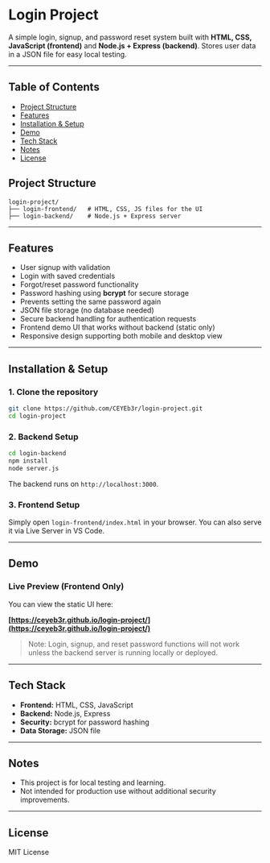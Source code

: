 # Login Project

A simple login, signup, and password reset system built with **HTML, CSS, JavaScript (frontend)** and **Node.js + Express (backend)**. Stores user data in a JSON file for easy local testing.

---

## Table of Contents

* [Project Structure](#project-structure)
* [Features](#features)
* [Installation & Setup](#installation--setup)
* [Demo](#demo)
* [Tech Stack](#tech-stack)
* [Notes](#notes)
* [License](#license)

## Project Structure

```
login-project/
├── login-frontend/   # HTML, CSS, JS files for the UI
├── login-backend/    # Node.js + Express server
```

---

## Features

* User signup with validation
* Login with saved credentials
* Forgot/reset password functionality
* Password hashing using **bcrypt** for secure storage
* Prevents setting the same password again
* JSON file storage (no database needed)
* Secure backend handling for authentication requests
* Frontend demo UI that works without backend (static only)
* Responsive design supporting both mobile and desktop view

---

## Installation & Setup

### 1. Clone the repository

```bash
git clone https://github.com/CEYEb3r/login-project.git
cd login-project
```

### 2. Backend Setup

```bash
cd login-backend
npm install
node server.js
```

The backend runs on `http://localhost:3000`.

### 3. Frontend Setup

Simply open `login-frontend/index.html` in your browser. You can also serve it via Live Server in VS Code.

---

## Demo

### Live Preview (Frontend Only)

You can view the static UI here:

**[https://ceyeb3r.github.io/login-project/](https://ceyeb3r.github.io/login-project/)**

> Note: Login, signup, and reset password functions will not work unless the backend server is running locally or deployed.

---

## Tech Stack

* **Frontend:** HTML, CSS, JavaScript
* **Backend:** Node.js, Express
* **Security:** bcrypt for password hashing
* **Data Storage:** JSON file

---

## Notes

* This project is for local testing and learning.
* Not intended for production use without additional security improvements.

---

## License

MIT License

